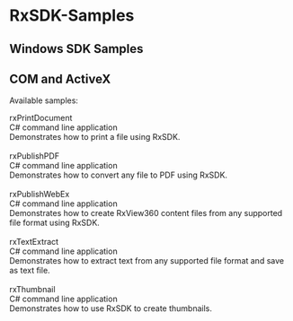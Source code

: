 # RxSDK-Samples
## Windows SDK Samples 
## COM and ActiveX

Available samples:

rxPrintDocument<br>
C# command line application<br>
Demonstrates how to print a file using RxSDK.<br>
<br>
rxPublishPDF<br>
C# command line application<br>
Demonstrates how to convert any file to PDF using RxSDK.<br>
<br>
rxPublishWebEx<br>
C# command line application<br>
Demonstrates how to create RxView360 content files from any supported file format using RxSDK.<br>
<br>
rxTextExtract<br>
C# command line application<br>
Demonstrates how to extract text from any supported file format and save as text file.<br>
<br>
rxThumbnail<br>
C# command line application<br>
Demonstrates how to use RxSDK to create thumbnails.<br>
